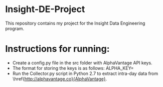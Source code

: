 # Insight-DE-Project
This repository contains my project for the Insight Data Engineering program.

# Instructions for running:

* Create a config.py file in the src folder with AlphaVantage API keys.
* The format for storing the keys is as follows: ALPHA_KEY=<your key here>
* Run the Collector.py script in Python 2.7 to extract intra-day data from \href{http://alphavantage.co}{AlphaVantage}.
